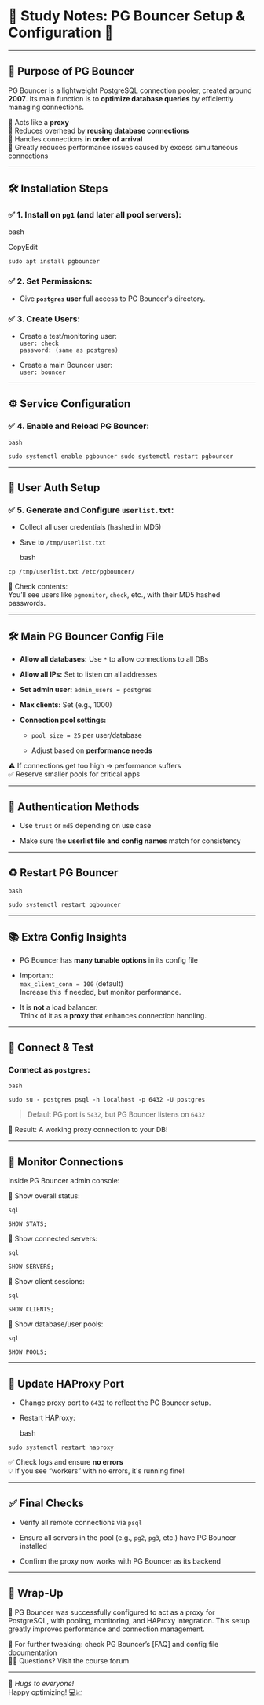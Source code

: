 # 🧠 Study Notes: PG Bouncer Setup & Configuration 🚀

---

## 🎯 **Purpose of PG Bouncer**

PG Bouncer is a lightweight PostgreSQL connection pooler, created around **2007**. Its main function is to **optimize database queries** by efficiently managing connections.

🔹 Acts like a **proxy**  
🔹 Reduces overhead by **reusing database connections**  
🔹 Handles connections **in order of arrival**  
🔹 Greatly reduces performance issues caused by excess simultaneous connections

---

## 🛠️ **Installation Steps**

### ✅ **1. Install on `pg1` (and later all pool servers):**

bash

CopyEdit

`sudo apt install pgbouncer`

### ✅ **2. Set Permissions:**

- Give **`postgres` user** full access to PG Bouncer's directory.
    

### ✅ **3. Create Users:**

- Create a test/monitoring user:  
    `user: check`  
    `password: (same as postgres)`
    
- Create a main Bouncer user:  
    `user: bouncer`
    

---

## ⚙️ **Service Configuration**

### ✅ **4. Enable and Reload PG Bouncer:**
	
	bash
	
`sudo systemctl enable pgbouncer sudo systemctl restart pgbouncer`

---

## 🧾 **User Auth Setup**

### ✅ **5. Generate and Configure `userlist.txt`:**

- Collect all user credentials (hashed in MD5)
    
- Save to `/tmp/userlist.txt`
    
	bash
	
`cp /tmp/userlist.txt /etc/pgbouncer/`

👀 Check contents:  
You’ll see users like `pgmonitor`, `check`, etc., with their MD5 hashed passwords.

---

## 🛠️ **Main PG Bouncer Config File**

- **Allow all databases:** Use `*` to allow connections to all DBs
    
- **Allow all IPs:** Set to listen on all addresses
    
- **Set admin user:** `admin_users = postgres`
    
- **Max clients:** Set (e.g., 1000)
    
- **Connection pool settings:**
    
    - `pool_size = 25` per user/database
        
    - Adjust based on **performance needs**
        

⚠️ If connections get too high → performance suffers  
✅ Reserve smaller pools for critical apps

---

## 🔐 **Authentication Methods**

- Use `trust` or `md5` depending on use case
    
- Make sure the **userlist file and config names** match for consistency
    

---

## ♻️ **Restart PG Bouncer**
	
	bash
	
`sudo systemctl restart pgbouncer`

---

## 📚 **Extra Config Insights**

- PG Bouncer has **many tunable options** in its config file
    
- Important:  
    `max_client_conn = 100` (default)  
    Increase this if needed, but monitor performance.
    
- It is **not** a load balancer.  
    Think of it as a **proxy** that enhances connection handling.
    

---

## 🧪 **Connect & Test**

### Connect as `postgres`:
	
	bash
	
`sudo su - postgres psql -h localhost -p 6432 -U postgres`

> Default PG port is `5432`, but PG Bouncer listens on `6432`

🎯 Result: A working proxy connection to your DB!

---

## 🧩 **Monitor Connections**

Inside PG Bouncer admin console:

🔹 Show overall status:
	
	sql
	
`SHOW STATS;`

🔹 Show connected servers:
	
	sql
	
`SHOW SERVERS;`

🔹 Show client sessions:
	
	sql
	
`SHOW CLIENTS;`

🔹 Show database/user pools:
	
	sql
	
`SHOW POOLS;`

---

## 🔄 **Update HAProxy Port**

- Change proxy port to `6432` to reflect the PG Bouncer setup.
    
- Restart HAProxy:
	
	bash
	
`sudo systemctl restart haproxy`

✅ Check logs and ensure **no errors**  
💡 If you see “workers” with no errors, it's running fine!

---

## ✅ **Final Checks**

- Verify all remote connections via `psql`
    
- Ensure all servers in the pool (e.g., `pg2`, `pg3`, etc.) have PG Bouncer installed
    
- Confirm the proxy now works with PG Bouncer as its backend
    

---

## 💬 **Wrap-Up**

🎉 PG Bouncer was successfully configured to act as a proxy for PostgreSQL, with pooling, monitoring, and HAProxy integration. This setup greatly improves performance and connection management.

🧩 For further tweaking: check PG Bouncer’s [FAQ] and config file documentation  
🙋‍♂️ Questions? Visit the course forum

---

👋 _Hugs to everyone!_  
Happy optimizing! 💻📈